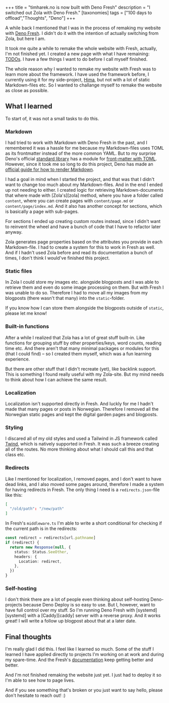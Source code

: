 +++
title = "timharek.no is now built with Deno Fresh"
description = "I switched out Zola with Deno Fresh."
[taxonomies]
tags = ["100 days to offload","Thoughts", "Deno"]
+++

A while back I mentioned that I was in the process of remaking my website with
[Deno Fresh](https://fresh.deno.dev). I didn't do it with the intention of
actually switching from Zola, but here I am.

It took me quite a while to remake the whole website with Fresh, actually, I'm
not finished yet. I created a new page with what I have remaining:
[TODOs](/todo). I have a few things I want to do before I call myself finished.

The whole reason why I wanted to remake my website with Fresh was to learn more
about the framework. I have used the framework before, I currently using it for
my side-project, [Hima](https://sr.ht/~timharek/hima/), but not with a lot of
static Markdown-files etc. So I wanted to challange myself to remake the website
as close as possible.

## What I learned

To start of, it was not a small tasks to do this.

### Markdown

I had tried to work with Markdown with Deno Fresh in the past, and I remembered
it was a hassle for me because my Markdown-files uses TOML as its frontmatter
instead of the more common YAML. But to my surprise Deno's official [standard
library][deno_std] has a module for [front-matter with TOML][deno_toml].
However, since it took me so long to do this project, Deno has made an [official
guide for how to render Markdown][deno_md].

I had a goal in mind when I started the project, and that was that I didn't want
to change too much about my Markdown-files. And in the end I ended up not
needing to either. I created logic for retrieving Markdown-documents that where
made with [Zola's][zola] method, where you have a folder called `content`, where
you can create pages with `content/page.md` or `content/page/index.md`. And it
also has another concept for sections, which is basically a page with sub-pages.

For sections I ended up creating custom routes instead, since I didn't want to
reinvent the wheel and have a bunch of code that I have to refactor later
anyway.

Zola generates page properties based on the attributes you provide in each
Markdown-file. I had to create a system for this to work in Fresh as well. And
if I hadn't used Zola before and read its documentation a bunch of times, I
don't think I would've finished this project.

### Static files

In Zola I could store my images etc. alongside blogposts and I was able to
retrieve them and even do some image processing on them. But with Fresh I was
unable to do so. Therefore I had to move all my images from my blogposts (there
wasn't that many) into the `static`-folder.

If you know how I can store them alongside the blogposts outside of `static`,
please let me know!

### Built-in functions

After a while I realized that Zola has a lot of great stuff built-in. Like
functions for grouping stuff by other properties/keys, word counts, reading time
etc. And there aren't that many minimal packages or modules for this (that I
could find) – so I created them myself, which was a fun learning experience.

But there are other stuff that I didn't recreate (yet), like backlink support.
This is something I found really useful with my Zola-site. But my mind needs to
think about how I can achieve the same result.

### Localization

Localization isn't supported directly in Fresh. And luckly for me I hadn't made
that many pages or posts in Norwegian. Therefore I removed all the Norwegian
static pages and kept the digital garden pages and blogposts.

### Styling

I discared all of my old styles and used a Tailwind in JS framework called
[Twind][twind], which is natively supported in Fresh. It was such a breeze
creating all of the routes. No more thinking about what I should call this and
that class etc.

### Redirects

Like I mentioned for localization, I removed pages, and I don't want to have
dead links, and I also moved some pages around, therefore I made a system for
having redirects in Fresh. The only thing I need is a `redirects.json`-file like
this:

```json
[
  "/old/path": "/new/path"
]
```

In Fresh's `middleware.ts` I'm able to write a short conditional for checking if
the current path is in the redirects:

```ts
const redirect = redirects[url.pathname]
if (redirect) {
  return new Response(null, {
    status: Status.SeeOther,
    headers: {
      Location: redirect,
    },
  })
}
```

### Self-hosting

I don't think there are a lot of people even thinking about self-hosting
Deno-projects because Deno Deploy is so easy to use. But I, however, want to
have full control over my stuff. So I'm running Deno Fresh with
[systemd][systemd] with a [Caddy][caddy] server with a reverse proxy. And it
works great! I will write a follow up blogpost about that at a later date.

## Final thoughts

I'm really glad I did this. I feel like I learned so much. Some of the stuff I
learned I have applied directly to projects I'm working on at work and during my
spare-time. And the Fresh's [documentation][fresh_docs] keep getting better and
better.

And I'm not finished remaking the website just yet. I just had to deploy it so
I'm able to see how to page lives.

And if you see something that's broken or you just want to say hello, please
don't hesitate to reach out! :)

[deno_std]: https://deno.land/std
[deno_toml]: https://deno.land/std@0.198.0/front_matter/toml.ts
[deno_md]: https://fresh.deno.dev/docs/examples/rendering-markdown
[twind]: https://twind.style/
[fresh_docs]: https://fresh.deno.dev/docs/introduction

